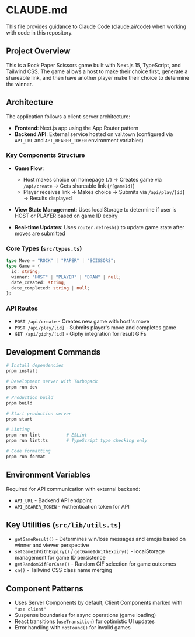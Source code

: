 # CLAUDE.md

This file provides guidance to Claude Code (claude.ai/code) when working with code in this repository.

## Project Overview

This is a Rock Paper Scissors game built with Next.js 15, TypeScript, and Tailwind CSS. The game allows a host to make their choice first, generate a shareable link, and then have another player make their choice to determine the winner.

## Architecture

The application follows a client-server architecture:

- **Frontend**: Next.js app using the App Router pattern
- **Backend API**: External service hosted on val.town (configured via `API_URL` and `API_BEARER_TOKEN` environment variables)

### Key Components Structure

- **Game Flow**:
  - Host makes choice on homepage (`/`) → Creates game via `/api/create` → Gets shareable link (`/[gameId]`)
  - Player receives link → Makes choice → Submits via `/api/play/[id]` → Results displayed

- **View State Management**: Uses localStorage to determine if user is HOST or PLAYER based on game ID expiry
- **Real-time Updates**: Uses `router.refresh()` to update game state after moves are submitted

### Core Types (`src/types.ts`)

```typescript
type Move = "ROCK" | "PAPER" | "SCISSORS";
type Game = {
  id: string;
  winner: "HOST" | "PLAYER" | "DRAW" | null;
  date_created: string;
  date_completed: string | null;
};
```

### API Routes

- `POST /api/create` - Creates new game with host's move
- `POST /api/play/[id]` - Submits player's move and completes game
- `GET /api/giphy/[id]` - Giphy integration for result GIFs

## Development Commands

```bash
# Install dependencies
pnpm install

# Development server with Turbopack
pnpm run dev

# Production build
pnpm build

# Start production server
pnpm start

# Linting
pnpm run lint          # ESLint
pnpm run lint:ts       # TypeScript type checking only

# Code formatting
pnpm run format
```

## Environment Variables

Required for API communication with external backend:

- `API_URL` - Backend API endpoint
- `API_BEARER_TOKEN` - Authentication token for API

## Key Utilities (`src/lib/utils.ts`)

- `getGameResult()` - Determines win/loss messages and emojis based on winner and viewer perspective
- `setGameIdWithExpiry()` / `getGameIdWithExpiry()` - localStorage management for game ID persistence
- `getRandomGifForCase()` - Random GIF selection for game outcomes
- `cn()` - Tailwind CSS class name merging

## Component Patterns

- Uses Server Components by default, Client Components marked with `"use client"`
- Suspense boundaries for async operations (game loading)
- React transitions (`useTransition`) for optimistic UI updates
- Error handling with `notFound()` for invalid games
